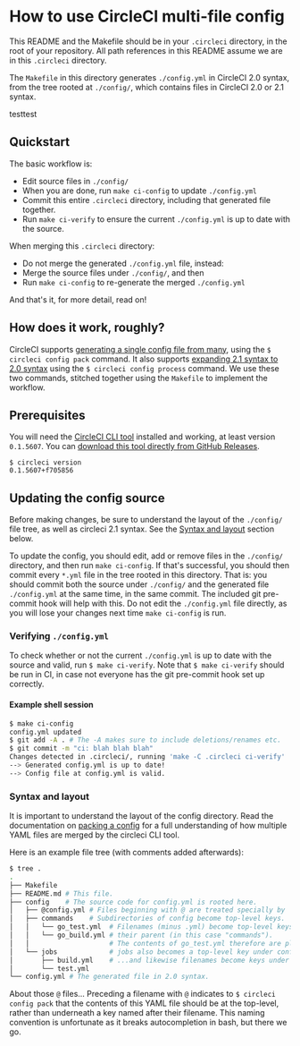 # How to use CircleCI multi-file config

This README and the Makefile should be in your `.circleci` directory,
in the root of your repository.
All path references in this README assume we are in this `.circleci` directory.

The `Makefile` in this directory generates `./config.yml` in CircleCI 2.0 syntax,
from the tree rooted at `./config/`, which contains files in CircleCI 2.0 or 2.1 syntax.

testtest
## Quickstart

The basic workflow is:

- Edit source files in `./config/`
- When you are done, run `make ci-config` to update `./config.yml`
- Commit this entire `.circleci` directory, including that generated file together.
- Run `make ci-verify` to ensure the current `./config.yml` is up to date with the source.

When merging this `.circleci` directory:

- Do not merge the generated `./config.yml` file, instead:
- Merge the source files under `./config/`, and then
- Run `make ci-config` to re-generate the merged `./config.yml`

And that's it, for more detail, read on!


## How does it work, roughly?

CircleCI supports [generating a single config file from many],
using the `$ circleci config pack` command.
It also supports [expanding 2.1 syntax to 2.0 syntax]
using the `$ circleci config process` command.
We use these two commands, stitched together using the `Makefile`
to implement the workflow.

[generating a single config file from many]: https://circleci.com/docs/2.0/local-cli/#packing-a-config
[expanding 2.1 syntax to 2.0 syntax]: https://circleci.com/docs/2.0/local-cli/#processing-a-config


## Prerequisites

You will need the [CircleCI CLI tool] installed and working,
at least version `0.1.5607`.
You can [download this tool directly from GitHub Releases].

```
$ circleci version
0.1.5607+f705856
```

[CircleCI CLI tool]: https://circleci.com/docs/2.0/local-cli/
[download this tool directly from GitHub Releases]: https://github.com/CircleCI-Public/circleci-cli/releases


## Updating the config source

Before making changes, be sure to understand the layout
of the `./config/` file tree, as well as circleci 2.1 syntax.
See the [Syntax and layout] section below.

To update the config, you should edit, add or remove files
in the `./config/` directory,
and then run `make ci-config`.
If that's successful,
you should then commit every `*.yml` file in the tree rooted in this directory.
That is: you should commit both the source under `./config/`
and the generated file `./config.yml` at the same time, in the same commit.
The included git pre-commit hook will help with this.
Do not edit the `./config.yml` file directly, as you will lose your changes
next time `make ci-config` is run.

[Syntax and layout]: #syntax-and-layout


### Verifying `./config.yml`

To check whether or not the current `./config.yml` is up to date with the source
and valid, run `$ make ci-verify`.
Note that `$ make ci-verify` should be run in CI,
in case not everyone has the git pre-commit hook set up correctly.


#### Example shell session

```sh
$ make ci-config
config.yml updated 
$ git add -A . # The -A makes sure to include deletions/renames etc.
$ git commit -m "ci: blah blah blah"
Changes detected in .circleci/, running 'make -C .circleci ci-verify'
--> Generated config.yml is up to date!
--> Config file at config.yml is valid.
```


### Syntax and layout

It is important to understand the layout of the config directory.
Read the documentation on [packing a config] for a full understanding
of how multiple YAML files are merged by the circleci CLI tool.

[packing a config]: https://circleci.com/docs/2.0/local-cli/#packing-a-config

Here is an example file tree (with comments added afterwards):

```sh
$ tree . 
.
├── Makefile
├── README.md # This file.
├── config    # The source code for config.yml is rooted here.
│   ├── @config.yml # Files beginning with @ are treated specially by `circleci config pack`
│   ├── commands    # Subdirectories of config become top-level keys.
│   │   └── go_test.yml  # Filenames (minus .yml) become top-level keys under
│   │   └── go_build.yml # their parent (in this case "commands").
│   │                    # The contents of go_test.yml therefore are placed at: .commands.go_test:
│   └── jobs             # jobs also becomes a top-level key under config...
│       ├── build.yml    # ...and likewise filenames become keys under their parent.
│       └── test.yml
└── config.yml # The generated file in 2.0 syntax.
```

About those `@` files... Preceding a filename with `@`
indicates to `$ circleci config pack` that the contents of this YAML file
should be at the top-level, rather than underneath a key named after their filename.
This naming convention is unfortunate as it breaks autocompletion in bash,
but there we go.

